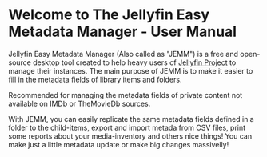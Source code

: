 # Welcome to The Jellyfin Easy Metadata Manager - User Manual

Jellyfin Easy Metadata Manager (Also called as "JEMM") is a free and open-source desktop tool created to help heavy users of [Jellyfin Project](https://jellyfin.org/) to manage their instances. The main purpose of JEMM is to make it easier to fill in the metadata fields of library items and folders.

Recommended for managing the metadata fields of private content not available on IMDb or TheMovieDb sources.

With JEMM, you can easily replicate the same metadata fields defined in a folder to the child-items, export and import metada from CSV files, print some reports about your media-inventory and others nice things! You can make just a little metadata update or make big changes massivelly!

